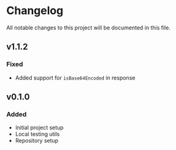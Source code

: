 # Changelog

All notable changes to this project will be documented in this file.

<!-- The format is based on [Keep a Changelog](https://keepachangelog.com/en/1.0.0/),
and this project adheres to [Semantic Versioning](https://semver.org/spec/v2.0.0.html). -->

## v1.1.2

### Fixed

- Added support for `isBase64Encoded` in response

## v0.1.0

### Added

- Initial project setup
- Local testing utils
- Repository setup
